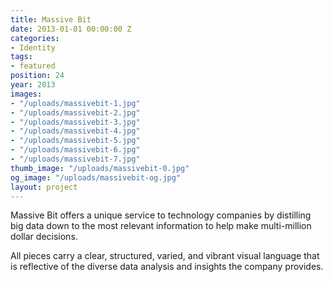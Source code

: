 ```yaml
---
title: Massive Bit
date: 2013-01-01 00:00:00 Z
categories:
- Identity
tags:
- featured
position: 24
year: 2013
images:
- "/uploads/massivebit-1.jpg"
- "/uploads/massivebit-2.jpg"
- "/uploads/massivebit-3.jpg"
- "/uploads/massivebit-4.jpg"
- "/uploads/massivebit-5.jpg"
- "/uploads/massivebit-6.jpg"
- "/uploads/massivebit-7.jpg"
thumb_image: "/uploads/massivebit-0.jpg"
og_image: "/uploads/massivebit-og.jpg"
layout: project
---
```


Massive Bit offers a unique service to technology companies by distilling big data down to the most relevant information to help make multi-million dollar decisions.


All pieces carry a clear, structured, varied, and vibrant visual language that is reflective of the diverse data analysis and insights the company provides.
